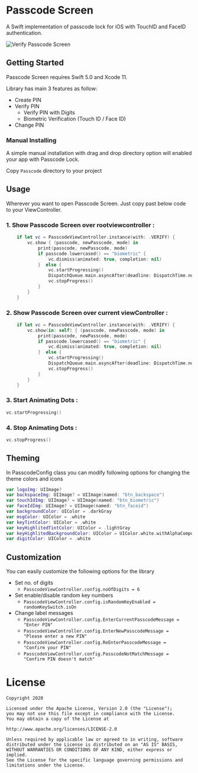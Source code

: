 # Passcode Screen

A Swift implementation of passcode lock for iOS with TouchID and FaceID authentication.

![Verify Passcode Screen](https://i.ibb.co/3vF4ZpX/Simulator-Screen-Shot-i-Phone-11-Pro-Max-2020-05-14-at-12-33-16.png)

## Getting Started

Passcode Screen requires Swift 5.0 and Xcode 11.

Library has main 3 features  as follow:
 - Create PIN 
 - Verify PIN     
     - Verify PIN with Digits
     - Biometric Verification (Touch ID / Face ID) 
 - Change PIN

### Manual Installing

A simple manual installation with drag and drop directory option will enabled your app with Passcode Lock.

Copy ``` Passcode ``` directory to your project

## Usage

Wherever you want to open Passcode Screen. Just copy past below code to your ViewController. 

### 1. Show Passcode Screen over rootviewcontroller :
```swift
    if let vc = PasscodeViewController.instance(with: .VERIFY) {
        vc.show { (passcode, newPasscode, mode) in
            print(passcode, newPasscode, mode)
            if passcode.lowercased() == "biometric" {
                vc.dismiss(animated: true, completion: nil)
            }  else {
                vc.startProgressing()
                DispatchQueue.main.asyncAfter(deadline: DispatchTime.now() + 3.0) {
                vc.stopProgress()
            }
        }
    }    
```
### 2. Show Passcode Screen over current viewController :
```swift
    if let vc = PasscodeViewController.instance(with: .VERIFY) {
        vc.show(in: self) { (passcode, newPasscode, mode) in
            print(passcode, newPasscode, mode)
            if passcode.lowercased() == "biometric" {
                vc.dismiss(animated: true, completion: nil)
            }  else {
                vc.startProgressing()
                DispatchQueue.main.asyncAfter(deadline: DispatchTime.now() + 3.0) {
                vc.stopProgress()
            }
        }
    }    
```
### 3. Start Animating Dots :
```swift 
vc.startProgressing()
```

### 4. Stop Animating Dots :
```swift
vc.stopProgress()
```
## Theming

In PasscodeConfig class you can modify following options for changing the theme colors and icons
```swift
var logoImg: UIImage?
var backspaceImg: UIImage? = UIImage(named: "btn_backspace")
var touchIdImg: UIImage? = UIImage(named: "btn_biometric")
var faceIdImg: UIImage? = UIImage(named: "btn_faceid")
var backgroundColor: UIColor = .darkGray
var msgColor: UIColor = .white
var keyTintColor: UIColor = .white
var keyHighlitedTintColor: UIColor = .lightGray
var keyHighlitedBackgroundColor: UIColor = UIColor.white.withAlphaComponent(0.2)
var digitColor: UIColor = .white
```    

## Customization

You can easily customize the following options for the library

 - Set no. of digits
     - ``` PasscodeViewController.config.noOfDigits = 6 ```
- Set enable/disable random key numbers
    - ```PasscodeViewController.config.isRandomKeyEnabled = randomKeySwitch.isOn```
- Change label messages
    - ```PasscodeViewController.config.EnterCurrentPasscodeMessage =  "Enter PIN"```
    - ```PasscodeViewController.config.EnterNewPasscodeMessage =  "Please enter a new PIN"```
    - ```PasscodeViewController.config.ReEnterPasscodeMessage =  "Confirm your PIN"```
    - ```PasscodeViewController.config.PasscodeNotMatchMessage =  "Confirm PIN doesn't match"```

# License

```
Copyright 2020

Licensed under the Apache License, Version 2.0 (the "License");
you may not use this file except in compliance with the License.
You may obtain a copy of the License at

http://www.apache.org/licenses/LICENSE-2.0

Unless required by applicable law or agreed to in writing, software
distributed under the License is distributed on an "AS IS" BASIS,
WITHOUT WARRANTIES OR CONDITIONS OF ANY KIND, either express or implied.
See the License for the specific language governing permissions and
limitations under the License.
```
